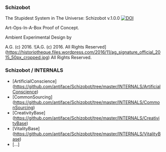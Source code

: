 ### Schizobot

The Stupidest System in The Universe: Schizobot v.1.0.0
[![DOI](https://zenodo.org/badge/68600054.svg)](https://zenodo.org/badge/latestdoi/68600054)

Art-Ops-In-A-Box Proof of Concept.


Ambient Experimental Design by


A.G. (c) 2016. ![A.G. (c) 2016. All Rights Reserved]
(https://historiotheque.files.wordpress.com/2016/11/ag_signature_official_2015_50px_cropped.jpg) All Rights Reserved.

### Schizobot / INTERNALS
* [ArtificialConscience] (https://github.com/antiface/Schizobot/tree/master/INTERNALS/ArtificialConscience)
* [CommonSourcing] (https://github.com/antiface/Schizobot/tree/master/INTERNALS/CommonSourcing)
* [CreativityBase] (https://github.com/antiface/Schizobot/tree/master/INTERNALS/CreativityBase)
* [VitalityBase] (https://github.com/antiface/Schizobot/tree/master/INTERNALS/VitalityBase)
* [...]
